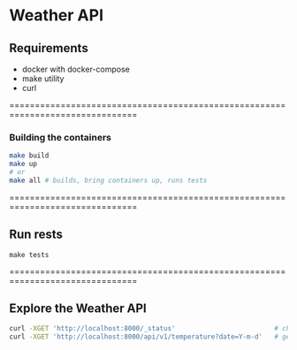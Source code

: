 # Weather API

## Requirements
- docker with docker-compose
- make utility
- curl

===============================================================================

### Building the containers
```sh
make build
make up
# or
make all # builds, bring containers up, runs tests
```

===============================================================================


## Run rests
```
make tests
```

===============================================================================



## Explore the Weather API
```sh
curl -XGET 'http://localhost:8000/_status'                         # check an application status
curl -XGET 'http://localhost:8000/api/v1/temperature?date=Y-m-d'   # get temperatures accoring to provided date
```
